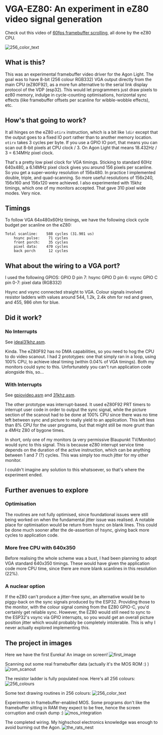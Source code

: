 # VGA-EZ80: An experiment in eZ80 video signal generation

Check out this video of [60fps framebuffer scrolling](https://www.youtube.com/shorts/ev4wi_WDekA),
all done by the eZ80 CPU.

![256_color_text](pictures/PXL_20250428_text.jpg)

## What is this?

This was an experimental framebuffer video driver for the Agon
Light. The goal was to have 8-bit (256 colour RGB332) VGA output
directly from the main CPU (eZ80F92), as a more fun alternative
to the serial link display protocol of the VDP (esp32). This would
let programmers just draw pixels to ez80 memory, indulge in
cycle-counting optimisations, horizontal sync effects (like framebuffer
offsets per scanline for wibble-wobble effects), etc.

## How's that going to work?

It all hinges on the eZ80 `otirx` instruction, which is a bit
like `ldir` except that the output goes to a fixed IO port rather
than to another memory location. `otirx` takes 3 cycles per byte.
If you use a GPIO IO port, that means you can scan out 8-bit pixels
at CPU clock / 3. On Agon Light that means 18.432Hz / 3 = 6.14MHz
pixel clock.

That's a pretty low pixel clock for VGA timings. Sticking to standard 60Hz 640x480,
a 6.14MHz pixel clock gives you around 156 pixels per scanline. So
you get a super-wonky resolution of 156x480. In practice I implemented
double, triple, and quad-scanning. So more useful resolutions of
156x240, 156x160 and 156x120 were achieved. I also experimented with
15khz timings, which one of my monitors accepted. That gave 310 pixel
wide modes. Very nice.

## Timings

To follow VGA 64x480x60Hz timings, we have the following clock cycle
budget per scanline on the eZ80:

```
Total scanline:    588 cycles (31.901 us)
    hsync pulse:    71 cycles
    front porch:    35 cycles
    pixel data:    470 cycles
    back porch      12 cycles
```

## What about the wiring to a VGA port?

I used the following GPIOS:
GPIO D pin 7: hsync
GPIO D pin 6: vsync
GPIO C pin 0-7: pixel data (RGB332)

Hsync and vsync connected straight to VGA. Colour signals involved
resistor ladders with values around 544, 1.2k, 2.4k ohm for red and
green, and 455, 986 ohm for blue.

## Did it work?

### No Interrupts

See [ideal31khz.asm](ideal31khz.asm).

Kinda. The eZ80F92 has no DMA capabilities, so you need to hog the
CPU to do video scanout. I had 2 prototypes: one that simply ran in
a loop, using 100% CPU, to achieve ideal timing (within 0.04% of VGA
timings). Both my monitors could sync to this. Unfortunately you
can't run application code alongside this, so...

### With Interrupts

See [gpiovideo.asm](gpiovideo.asm) and [31khz.asm](31khz.asm).

The other prototype was interrupt-based. It used eZ80F92 PRT timers
to interrupt user code in order to output the sync signal, while 
the picture section of the scanout had to be done at 100% CPU since
there was no time left between sync and picture to really yield
to an application. This left less than 8% CPU for the user programs,
but that might still be more grunt than a 4MHz Z80 of bygone times.

In short, only one of my monitors (a very permissive Blaupunkt TV/Monitor)
would sync to this signal. This is because eZ80 interrupt service time
depends on the duration of the active instruction, which can be anything 
between 1 and 7 (?) cycles. This was simply too much jitter for my
other monitor.

I couldn't imagine any solution to this whatsoever, so that's where
the experiment ended.

## Further avenues to explore

### Optimisation

The routines are not fully optimised, since foundational issues were still 
being worked on when the fundamental jitter issue was realised. A notable place for
optimisation would be return from hsync on blank lines. This could be done
much sooner after the de-assertion of hsync, giving back more cycles to
application code.

### More free CPU with 640x350

Before realising the whole scheme was a bust, I had been planning to adopt
VGA standard 640x350 timings. These would have given the application code
more CPU time, since there are more blank scanlines in this resolution (22%).

### A nuclear option

If the eZ80 can't produce a jitter-free sync, an alternative would be to
piggy-back on the sync signals produced by the ESP32. Providing those to
the monitor, with the colour signal coming from the EZ80 GPIO-C, you'd 
certainly get reliable sync. However, the EZ80 would still need to sync 
to the ESP32's vsync via GPIO interrupts, so you would get an overall 
picture position jitter which would probably be completely intolerable.
This is why I never actually explored implementing this.

## The project in images

Here we have the first Eureka! An image on screen!
![first_image](pictures/PXL_20250415_first_image.jpg)

Scanning out some real framebuffer data (actually it's the MOS ROM :) )
![rom_scanout](pictures/PXL_20250415_rom_scanout.jpg)

The resistor ladder is fully populated now. Here's all 256 colours:
![256_colours](pictures/PXL_20250418_256_colours.jpg)

Some text drawing routines in 256 colours:
![256_color_text](pictures/PXL_20250428_text.jpg)

Experiments in framebuffer-enabled MOS. Some programs don't like the framebuffer
sitting in RAM they expect to be free, hence the screen corruption and
crash dump :)
![mos_integration](pictures/PXL_20250428_mos_integration.jpg)

The completed wiring. My highschool electronics knowledge was enough to
avoid burning out the Agon.
![the_rats_nest](pictures/PXL_20250504_the_rats_nest.jpg)
